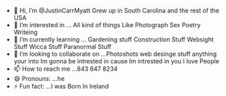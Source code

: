 - 👋 Hi, I’m @JustinCarrMyatt  Grew up in South Carolina and the rest of the USA  
- 👀 I’m interested in ... All kind of things Like Photograph Sex Poetry Writeing 
- 🌱 I’m currently learning ... Gardening stuff Construction Stuff Websight Stuff Wicca Stuff Paranormal Stuff 
- 💞️ I’m looking to collaborate on ...Photoshots web desinge stuff anything your into Im gonna be intrested in cause Im intrested in you I love People
- 📫 How to reach me ...843 647 8234
- 😄 Pronouns: ...he
- ⚡ Fun fact: ...I was Born In Ireland

<!---
JustinCarrMyatt/JustinCarrMyatt is a ✨ special ✨ repository because its `README.md` (this file) appears on your GitHub profile.
You can click the Preview link to take a look at your changes.
--->
